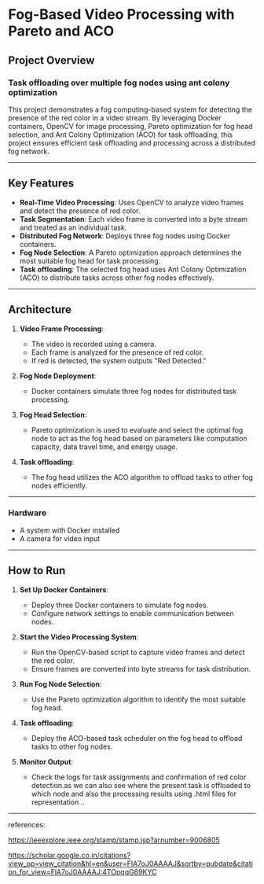 # Fog-Based Video Processing with Pareto and ACO

## Project Overview

### Task offloading over multiple fog nodes using ant colony optimization 

This project demonstrates a fog computing-based system for detecting the presence of the red color in a video stream. By leveraging Docker containers, OpenCV for image processing, Pareto optimization for fog head selection, and Ant Colony Optimization (ACO) for task offloading, this project ensures efficient task offloading and processing across a distributed fog network.

---

## Key Features
- **Real-Time Video Processing**: Uses OpenCV to analyze video frames and detect the presence of red color.  
- **Task Segmentation**: Each video frame is converted into a byte stream and treated as an individual task.  
- **Distributed Fog Network**: Deploys three fog nodes using Docker containers.  
- **Fog Node Selection**: A Pareto optimization approach determines the most suitable fog head for task processing.  
- **Task offloading**: The selected fog head uses Ant Colony Optimization (ACO) to distribute tasks across other fog nodes effectively.

---

## Architecture
1. **Video Frame Processing**:
   - The video is recorded using a camera.
   - Each frame is analyzed for the presence of red color.  
   - If red is detected, the system outputs "Red Detected."

2. **Fog Node Deployment**:
   - Docker containers simulate three fog nodes for distributed task processing.  

3. **Fog Head Selection**:
   - Pareto optimization is used to evaluate and select the optimal fog node to act as the fog head based on parameters like computation capacity, data travel time, and energy usage.  

4. **Task offloading**:
   - The fog head utilizes the ACO algorithm to offload tasks to other fog nodes efficiently.

---



### Hardware
- A system with Docker installed  
- A camera for video input  

---

## How to Run
1. **Set Up Docker Containers**:
   - Deploy three Docker containers to simulate fog nodes.  
   - Configure network settings to enable communication between nodes.  

2. **Start the Video Processing System**:
   - Run the OpenCV-based script to capture video frames and detect the red color.  
   - Ensure frames are converted into byte streams for task distribution.  

3. **Run Fog Node Selection**:
   - Use the Pareto optimization algorithm to identify the most suitable fog head.  

4. **Task offloading**:
   - Deploy the ACO-based task scheduler on the fog head to offload tasks to other fog nodes.  

5. **Monitor Output**:
   - Check the logs for task assignments and confirmation of red color detection.as we can also see where the present task is offloaded to which node and also the processing results using .html files for representation 
..
---

references:

https://ieeexplore.ieee.org/stamp/stamp.jsp?arnumber=9006805

https://scholar.google.co.in/citations?view_op=view_citation&hl=en&user=FlA7oJ0AAAAJ&sortby=pubdate&citation_for_view=FlA7oJ0AAAAJ:4TOpqqG69KYC



